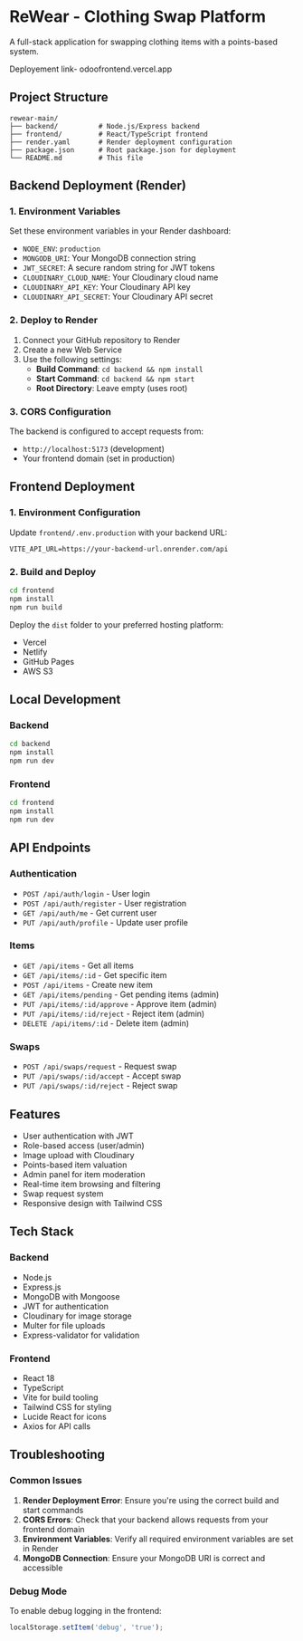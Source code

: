 # ReWear - Clothing Swap Platform

A full-stack application for swapping clothing items with a points-based system.


Deployement link- odoofrontend.vercel.app

## Project Structure

```
rewear-main/
├── backend/          # Node.js/Express backend
├── frontend/         # React/TypeScript frontend
├── render.yaml       # Render deployment configuration
├── package.json      # Root package.json for deployment
└── README.md         # This file
```

## Backend Deployment (Render)

### 1. Environment Variables

Set these environment variables in your Render dashboard:

- `NODE_ENV`: `production`
- `MONGODB_URI`: Your MongoDB connection string
- `JWT_SECRET`: A secure random string for JWT tokens
- `CLOUDINARY_CLOUD_NAME`: Your Cloudinary cloud name
- `CLOUDINARY_API_KEY`: Your Cloudinary API key
- `CLOUDINARY_API_SECRET`: Your Cloudinary API secret

### 2. Deploy to Render

1. Connect your GitHub repository to Render
2. Create a new Web Service
3. Use the following settings:
   - **Build Command**: `cd backend && npm install`
   - **Start Command**: `cd backend && npm start`
   - **Root Directory**: Leave empty (uses root)

### 3. CORS Configuration

The backend is configured to accept requests from:
- `http://localhost:5173` (development)
- Your frontend domain (set in production)

## Frontend Deployment

### 1. Environment Configuration

Update `frontend/.env.production` with your backend URL:
```
VITE_API_URL=https://your-backend-url.onrender.com/api
```

### 2. Build and Deploy

```bash
cd frontend
npm install
npm run build
```

Deploy the `dist` folder to your preferred hosting platform:
- Vercel
- Netlify
- GitHub Pages
- AWS S3

## Local Development

### Backend
```bash
cd backend
npm install
npm run dev
```

### Frontend
```bash
cd frontend
npm install
npm run dev
```

## API Endpoints

### Authentication
- `POST /api/auth/login` - User login
- `POST /api/auth/register` - User registration
- `GET /api/auth/me` - Get current user
- `PUT /api/auth/profile` - Update user profile

### Items
- `GET /api/items` - Get all items
- `GET /api/items/:id` - Get specific item
- `POST /api/items` - Create new item
- `GET /api/items/pending` - Get pending items (admin)
- `PUT /api/items/:id/approve` - Approve item (admin)
- `PUT /api/items/:id/reject` - Reject item (admin)
- `DELETE /api/items/:id` - Delete item (admin)

### Swaps
- `POST /api/swaps/request` - Request swap
- `PUT /api/swaps/:id/accept` - Accept swap
- `PUT /api/swaps/:id/reject` - Reject swap

## Features

- User authentication with JWT
- Role-based access (user/admin)
- Image upload with Cloudinary
- Points-based item valuation
- Admin panel for item moderation
- Real-time item browsing and filtering
- Swap request system
- Responsive design with Tailwind CSS

## Tech Stack

### Backend
- Node.js
- Express.js
- MongoDB with Mongoose
- JWT for authentication
- Cloudinary for image storage
- Multer for file uploads
- Express-validator for validation

### Frontend
- React 18
- TypeScript
- Vite for build tooling
- Tailwind CSS for styling
- Lucide React for icons
- Axios for API calls

## Troubleshooting

### Common Issues

1. **Render Deployment Error**: Ensure you're using the correct build and start commands
2. **CORS Errors**: Check that your backend allows requests from your frontend domain
3. **Environment Variables**: Verify all required environment variables are set in Render
4. **MongoDB Connection**: Ensure your MongoDB URI is correct and accessible

### Debug Mode

To enable debug logging in the frontend:
```javascript
localStorage.setItem('debug', 'true');
```
